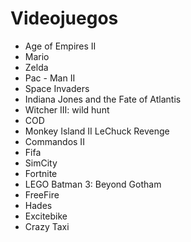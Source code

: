 # Videojuegos

* Age of Empires II
* Mario
* Zelda
* Pac - Man II
* Space Invaders
* Indiana Jones and the Fate of Atlantis
* Witcher III: wild hunt
* COD
* Monkey Island II LeChuck Revenge
* Commandos II
* Fifa
* SimCity 
* Fortnite 
* LEGO Batman 3: Beyond Gotham
* FreeFire
* Hades
* Excitebike
* Crazy Taxi
